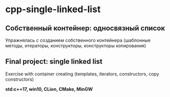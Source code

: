 # cpp-single-linked-list

## Собственный контейнер: односвязный список
Упражнялась с созданием собственного контейнера (шаблонные методы, итераторы, конструкторы, конструкторы копирования)

## Final project: single linked list
Exercise with container creating (templates, iterators, constructors, copy constructors)

**std:c++17, win10, CLion, CMake, MinGW**

